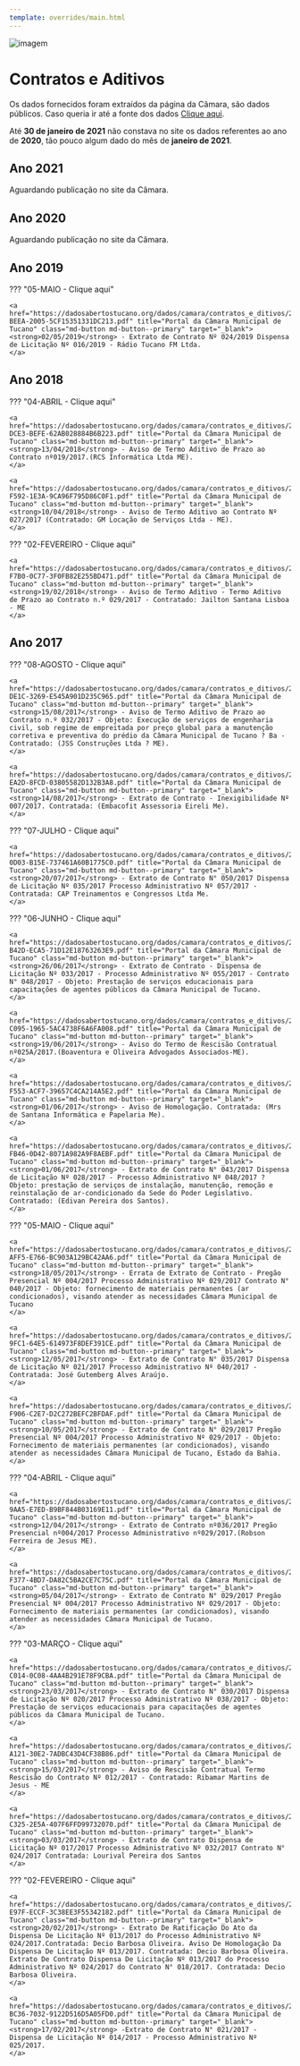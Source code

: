 ```yaml
---
template: overrides/main.html
---
```


![imagem](https://dadosabertostucano.org/assets/images/logo-dados-abertos.png)

# Contratos e Aditivos

Os dados fornecidos foram extraídos da página da Câmara, são dados públicos. Caso queria ir até a fonte dos dados [Clique aqui](http://camara.tucano.ba.io.org.br/acessoainformacao/contratosAditivos).  

Até **30 de janeiro de 2021** não constava no site os dados referentes ao ano de **2020**, tão pouco algum dado do mês de **janeiro de 2021**. 

## Ano 2021 

Aguardando publicação no site da Câmara. 

## Ano 2020 

Aguardando publicação no site da Câmara. 

## Ano 2019  

??? "05-MAIO - Clique aqui"

    <a href="https://dadosabertostucano.org/dados/camara/contratos_e_ditivos/2019/05/B98476D8-BEEA-2005-5CF15351331DC213.pdf" title="Portal da Câmara Municipal de Tucano" class="md-button md-button--primary" target="_blank">
    <strong>02/05/2019</strong> - Extrato de Contrato Nº 024/2019 Dispensa de Licitação Nº 016/2019 - Rádio Tucano FM Ltda.
    </a>

## Ano 2018 

??? "04-ABRIL - Clique aqui"

    <a href="https://dadosabertostucano.org/dados/camara/contratos_e_ditivos/2018/04/74FD2517-DCE3-BEFE-62AB028884B6B223.pdf" title="Portal da Câmara Municipal de Tucano" class="md-button md-button--primary" target="_blank">
    <strong>13/04/2018</strong> - Aviso de Termo Aditivo de Prazo ao Contrato nº019/2017.(RCS Informática Ltda ME).
    </a>

    <a href="https://dadosabertostucano.org/dados/camara/contratos_e_ditivos/2018/04/E0C8432B-F592-1E3A-9CA96F795D86C0F1.pdf" title="Portal da Câmara Municipal de Tucano" class="md-button md-button--primary" target="_blank">
    <strong>10/04/2018</strong> - Aviso de Termo Aditivo ao Contrato Nº 027/2017 (Contratado: GM Locação de Serviços Ltda - ME).
    </a>

??? "02-FEVEREIRO - Clique aqui"

    <a href="https://dadosabertostucano.org/dados/camara/contratos_e_ditivos/2018/02/CFDF93A8-F7B0-0C77-3F0FB82E255BD471.pdf" title="Portal da Câmara Municipal de Tucano" class="md-button md-button--primary" target="_blank">
    <strong>19/02/2018</strong> - Aviso de Termo Aditivo - Termo Aditivo de Prazo ao Contrato n.º 029/2017 - Contratado: Jailton Santana Lisboa - ME
    </a>


## Ano 2017 

??? "08-AGOSTO - Clique aqui"

    <a href="https://dadosabertostucano.org/dados/camara/contratos_e_ditivos/2017/08/1703D2D6-DE1C-3269-E545A901D235C965.pdf" title="Portal da Câmara Municipal de Tucano" class="md-button md-button--primary" target="_blank">
    <strong>15/08/2017</strong> - Aviso de Termo Aditivo de Prazo ao Contrato n.º 032/2017 - Objeto: Execução de serviços de engenharia civil, sob regime de empreitada por preço global para a manutenção corretiva e preventiva do prédio da Câmara Municipal de Tucano ? Ba - Contratado: (JSS Construções Ltda ? ME).
    </a>

    <a href="https://dadosabertostucano.org/dados/camara/contratos_e_ditivos/2017/08/CCD89E14-EA2D-8FCD-03805582D132B3A8.pdf" title="Portal da Câmara Municipal de Tucano" class="md-button md-button--primary" target="_blank">
    <strong>14/08/2017</strong> - Extrato de Contrato - Inexigibilidade Nº 007/2017. Contratada: (Embacofit Assessoria Eireli Me).
    </a>

??? "07-JULHO - Clique aqui"

    <a href="https://dadosabertostucano.org/dados/camara/contratos_e_ditivos/2017/07/C60670B0-0D03-B15E-737461A60B1775C0.pdf" title="Portal da Câmara Municipal de Tucano" class="md-button md-button--primary" target="_blank">
    <strong>20/07/2017</strong> - Extrato de Contrato N° 050/2017 Dispensa de Licitação Nº 035/2017 Processo Administrativo Nº 057/2017 - Contratada: CAP Treinamentos e Congressos Ltda Me.
    </a>


??? "06-JUNHO - Clique aqui"

    <a href="https://dadosabertostucano.org/dados/camara/contratos_e_ditivos/2017/06/F7A9A20A-B42D-ECA5-71D12E18763263E9.pdf" title="Portal da Câmara Municipal de Tucano" class="md-button md-button--primary" target="_blank">
    <strong>26/06/2017</strong> - Extrato de Contrato - Dispensa de Licitação Nº 033/2017 - Processo Administrativo Nº 055/2017 - Contrato N° 048/2017 - Objeto: Prestação de serviços educacionais para capacitações de agentes públicos da Câmara Municipal de Tucano.
    </a>

    <a href="https://dadosabertostucano.org/dados/camara/contratos_e_ditivos/2017/06/84DD3AED-C095-1965-5AC4738F6A6FA008.pdf" title="Portal da Câmara Municipal de Tucano" class="md-button md-button--primary" target="_blank">
    <strong>19/06/2017</strong> - Aviso do Termo de Rescisão Contratual nº025A/2017.(Boaventura e Oliveira Advogados Associados-ME).
    </a>

    <a href="https://dadosabertostucano.org/dados/camara/contratos_e_ditivos/2017/06/F468EAE6-F553-ACF7-39657C4CA214A5E2.pdf" title="Portal da Câmara Municipal de Tucano" class="md-button md-button--primary" target="_blank">
    <strong>01/06/2017</strong> - Aviso de Homologação. Contratada: (Mrs de Santana Informática e Papelaria Me).
    </a>

    <a href="https://dadosabertostucano.org/dados/camara/contratos_e_ditivos/2017/06/F2DFADE4-FB46-0D42-8071A982A9F8AEBF.pdf" title="Portal da Câmara Municipal de Tucano" class="md-button md-button--primary" target="_blank">
    <strong>01/06/2017</strong> - Extrato de Contrato N° 043/2017 Dispensa de Licitação Nº 028/2017 - Processo Administrativo Nº 048/2017 ? Objeto: prestação de serviços de instalação, manutenção, remoção e reinstalação de ar-condicionado da Sede do Poder Legislativo. Contratado: (Edivan Pereira dos Santos).
    </a>

??? "05-MAIO - Clique aqui"

    <a href="https://dadosabertostucano.org/dados/camara/contratos_e_ditivos/2017/05/1E71244B-AFF5-E766-BC903A129BC42AA6.pdf" title="Portal da Câmara Municipal de Tucano" class="md-button md-button--primary" target="_blank">
    <strong>18/05/2017</strong> - Errata de Extrato de Contrato - Pregão Presencial Nº 004/2017 Processo Administrativo Nº 029/2017 Contrato N° 040/2017 - Objeto: fornecimento de materiais permanentes (ar condicionados), visando atender as necessidades Câmara Municipal de Tucano 
    </a>

    <a href="https://dadosabertostucano.org/dados/camara/contratos_e_ditivos/2017/05/DEE8E1B6-9FC1-64E5-614973F8DEF391CE.pdf" title="Portal da Câmara Municipal de Tucano" class="md-button md-button--primary" target="_blank">
    <strong>12/05/2017</strong> - Extrato de Contrato N° 035/2017 Dispensa de Licitação Nº 021/2017 Processo Administrativo Nº 040/2017 - Contratada: José Gutemberg Alves Araújo.
    </a>

    <a href="https://dadosabertostucano.org/dados/camara/contratos_e_ditivos/2017/05/7B680131-F906-C2E7-D2C272BEFC2BFDAF.pdf" title="Portal da Câmara Municipal de Tucano" class="md-button md-button--primary" target="_blank">
    <strong>10/05/2017</strong> - Extrato de Contrato N° 029/2017 Pregão Presencial Nº 004/2017 Processo Administrativo Nº 029/2017 - Objeto: Fornecimento de materiais permanentes (ar condicionados), visando atender as necessidades Câmara Municipal de Tucano, Estado da Bahia.
    </a>


??? "04-ABRIL - Clique aqui"

    <a href="https://dadosabertostucano.org/dados/camara/contratos_e_ditivos/2017/04/DB2AA8BB-9AA5-E7ED-B9BF844B03169E11.pdf" title="Portal da Câmara Municipal de Tucano" class="md-button md-button--primary" target="_blank">
    <strong>12/04/2017</strong> - Extrato de Contrato nº036/2017 Pregão Presencial nº004/2017 Processo Administrativo nº029/2017.(Robson Ferreira de Jesus ME). 
    </a>

    <a href="https://dadosabertostucano.org/dados/camara/contratos_e_ditivos/2017/04/6DF6815E-F377-4BD7-DA82C5BA2CE7C75C.pdf" title="Portal da Câmara Municipal de Tucano" class="md-button md-button--primary" target="_blank">
    <strong>05/04/2017</strong> - Extrato de Contrato N° 029/2017 Pregão Presencial Nº 004/2017 Processo Administrativo Nº 029/2017 - Objeto: Fornecimento de materiais permanentes (ar condicionados), visando atender as necessidades Câmara Municipal de Tucano.
    </a>

??? "03-MARÇO - Clique aqui"

    <a href="https://dadosabertostucano.org/dados/camara/contratos_e_ditivos/2017/03/D86B095E-C014-0C08-4AA4B291E78F9CBA.pdf" title="Portal da Câmara Municipal de Tucano" class="md-button md-button--primary" target="_blank">
    <strong>23/03/2017</strong> - Extrato de Contrato N° 030/2017 Dispensa de Licitação Nº 020/2017 Processo Administrativo Nº 038/2017 - Objeto: Prestação de serviços educacionais para capacitações de agentes públicos da Câmara Municipal de Tucano. 
    </a>

    <a href="https://dadosabertostucano.org/dados/camara/contratos_e_ditivos/2017/03/38C9006C-A121-30E2-7ADBC43D4CF38B86.pdf" title="Portal da Câmara Municipal de Tucano" class="md-button md-button--primary" target="_blank">
    <strong>15/03/2017</strong> - Aviso de Rescisão Contratual Termo Rescisão do Contrato Nº 012/2017 - Contratado: Ribamar Martins de Jesus - ME
    </a>

    <a href="https://dadosabertostucano.org/dados/camara/contratos_e_ditivos/2017/03/CCC4B7BE-C325-2E5A-407F6FFD99732070.pdf" title="Portal da Câmara Municipal de Tucano" class="md-button md-button--primary" target="_blank">
    <strong>03/03/2017</strong> - Extrato de Contrato Dispensa de Licitação Nº 017/2017 Processo Administrativo Nº 032/2017 Contrato N° 024/2017 Contratada: Lourival Pereira dos Santos
    </a>


??? "02-FEVEREIRO - Clique aqui"

    <a href="https://dadosabertostucano.org/dados/camara/contratos_e_ditivos/2017/02/contasPublicas_9CD80ADC-E97F-ECCF-3C38EE3F55342182.pdf" title="Portal da Câmara Municipal de Tucano" class="md-button md-button--primary" target="_blank">
    <strong>20/02/2017</strong> - Extrato De Ratificação Do Ato da Dispensa De Licitação Nº 013/2017 do Processo Administrativo Nº 024/2017.Contratada: Decio Barbosa Oliveira. Aviso De Homologação Da Dispensa De Licitação Nº 013/2017. Contratada: Decio Barbosa Oliveira. Extrato De Contrato Dispensa De Licitação Nº 013/2017 do Processo Administrativo Nº 024/2017 do Contrato N° 018/2017. Contratada: Decio Barbosa Oliveira.  
    </a>

    <a href="https://dadosabertostucano.org/dados/camara/contratos_e_ditivos/2017/02/contasPublicas_046E75C7-BC36-7032-9122D516D5A05FD0.pdf" title="Portal da Câmara Municipal de Tucano" class="md-button md-button--primary" target="_blank">
    <strong>17/02/2017</strong> -Extrato de Contrato N° 021/2017 - Dispensa de Licitação Nº 014/2017 - Processo Administrativo Nº 025/2017.  
    </a>


    